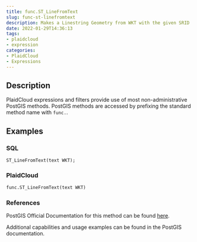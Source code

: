 ```yaml
---
title: func.ST_LineFromText
slug: func-st-linefromtext
description: Makes a Linestring Geometry from WKT with the given SRID
date: 2022-01-29T14:36:13
tags:
- plaidcloud
- expression
categories:
- PlaidCloud
- Expressions
---
```



## Description


PlaidCloud expressions and filters provide use of most non-administrative PostGIS methods. PostGIS methods are accessed by prefixing the standard method name with `func.`.



## Examples


### SQL



```
ST_LineFromText(text WKT);
```


### PlaidCloud



```python
func.ST_LineFromText(text WKT)
```


### References


PostGIS Official Documentation for this method can be found [here](https://postgis.net/docs/manual-3.1/ST_LineFromText.html).



Additional capabilities and usage examples can be found in the PostGIS documentation.

